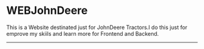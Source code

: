 # WEBJohnDeere
This is a Website destinated just for JohnDeere Tractors.I do this just for emprove my skiils and learn more for Frontend and Backend. 
************